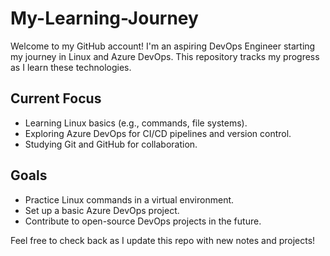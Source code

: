# My-Learning-Journey
Welcome to my GitHub account! I'm an aspiring DevOps Engineer starting my journey in Linux and Azure DevOps. This repository tracks my progress as I learn these technologies.

## Current Focus
- Learning Linux basics (e.g., commands, file systems).
- Exploring Azure DevOps for CI/CD pipelines and version control.
- Studying Git and GitHub for collaboration.

## Goals
- Practice Linux commands in a virtual environment.
- Set up a basic Azure DevOps project.
- Contribute to open-source DevOps projects in the future.

Feel free to check back as I update this repo with new notes and projects!
